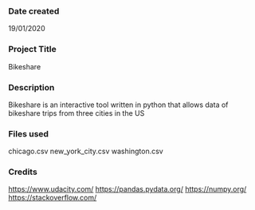 ### Date created
19/01/2020

### Project Title
Bikeshare

### Description
Bikeshare is an interactive tool written in python that allows data of bikeshare trips from three cities in the US

### Files used
chicago.csv
new_york_city.csv
washington.csv

### Credits
https://www.udacity.com/
https://pandas.pydata.org/
https://numpy.org/
https://stackoverflow.com/
